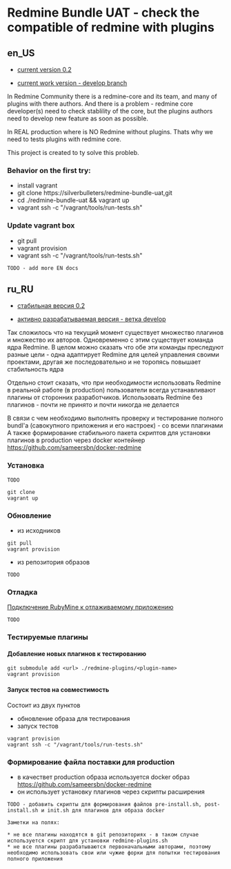 # Redmine Bundle UAT - check the compatible of redmine with plugins

## en_US

* [current version 0.2](https://github.com/silverbulleters/redmine-bundle-uat/releases/tag/0.2)

* [сurrent work version - develop branch](https://github.com/silverbulleters/redmine-bundle-uat/tree/develop)

In Redmine Community there is a redmine-core and its team, and many of plugins with there authors. And there is a problem - redmine core developer(s) need to check stablility of the core, but the plugins authors need to develop new feature as soon as possible.

In REAL production where is NO Redmine without plugins. Thats why we need to tests plugins with redmine core.

This project is created to ty solve this probleb.

### Behavior on the first try:

* install vagrant
* git clone https://silverbulleters/redmine-bundle-uat,git
* cd ./redmine-bundle-uat && vagrant up
* vagrant ssh -c "/vagrant/tools/run-tests.sh"


### Update vagrant box

* git pull 
* vagrant provision
* vagrant ssh -c "/vagrant/tools/run-tests.sh"


~~~
TODO - add more EN docs
~~~

## ru_RU

* [стабильная версия 0.2](https://github.com/silverbulleters/redmine-bundle-uat/releases/tag/0.2)

* [активно разрабатываемая версия - ветка develop](https://github.com/silverbulleters/redmine-bundle-uat/tree/develop)

Так сложилось что на текущий момент существует множество плагинов и множество их авторов. Одновременно с этим существует команда ядра Redmine. 
В целом можно сказать что обе эти команды преследуют разные цели - одна адаптирует Redmine для целей управления своими проектами, другая же последовательно и не торопясь повышает стабильность ядра 

Отдельно стоит сказать, что при необходимости использовать Redmine в реальной работе (в production) пользователи всегда устанавливают плагины от сторонних разработчиков.
Использовать Redmine без плагинов - почти не принято и почти никогда не делается

В связи с чем необходимо выполнять проверку и тестирование полного bundl'а (савокупного приложения и его настроек) - со всеми плагинами
А также формирование стабильного пакета скриптов для установки плагинов в production через docker контейнер https://github.com/sameersbn/docker-redmine

### Установка

~~~
TODO
~~~


```
git clone
vagrant up

```

### Обновление 

* из исходников

```
git pull 
vagrant provision 
```

* из репозитория образов

~~~
TODO
~~~

### Отладка

[Подключение RubyMine к отлаживаемому приложению](https://www.jetbrains.com/ruby/help/remote-debugging.html)

~~~
TODO
~~~

### Тестируемые плагины

#### Добавление новых плагинов к тестированию


```
git submodule add <url> ./redmine-plugins/<plugin-name>
vagrant provision
```

#### Запуск тестов на совместимость

Состоит из двух пунктов

* обновление образа для тестирования
* запуск тестов

```
vagrant provision 
vagrant ssh -c "/vagrant/tools/run-tests.sh" 
```

### Формирование файла поставки для production

* в качествет production образа используется docker образ https://github.com/sameersbn/docker-redmine
* он использует установку плагинов через скрипты расширения

~~~
TODO - добавить скрипты для формирования файлов pre-install.sh, post-install.sh и init.sh для плагинов для образа docker
~~~

~~~
Заметки на полях:

* не все плагины находятся в git репозиториях - в таком случае используется скрипт для установки redmine-plugins.sh
* не все плагины разрабатываются первоначальными авторами, поэтому необходимо использовать свои или чужие форки для попытки тестирования полного приложения
~~~